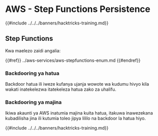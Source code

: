 # AWS - Step Functions Persistence

{{#include ../../../banners/hacktricks-training.md}}

## Step Functions

Kwa maelezo zaidi angalia:

{{#ref}}
../aws-services/aws-stepfunctions-enum.md
{{#endref}}

### Backdooring ya hatua

Backdoor hatua ili iweze kufanya ujanja wowote wa kudumu hivyo kila wakati inatekelezwa itatekeleza hatua zako za uhalifu.

### Backdooring ya majina

Ikiwa akaunti ya AWS inatumia majina kuita hatua, itakuwa inawezekana kubadilisha jina ili kutumia toleo jipya lililo na backdoor la hatua hiyo.

{{#include ../../../banners/hacktricks-training.md}}
